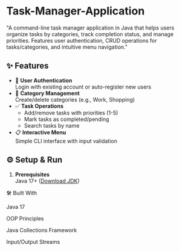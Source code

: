 # Task-Manager-Application
"A command-line task manager application in Java that helps users organize tasks by categories, track completion status, and manage priorities. Features user authentication, CRUD operations for tasks/categories, and intuitive menu navigation."

## ✨ Features
- 🔐 **User Authentication**  
  Login with existing account or auto-register new users
- 📂 **Category Management**  
  Create/delete categories (e.g., Work, Shopping)
- ✅ **Task Operations**  
  - Add/remove tasks with priorities (1-5)
  - Mark tasks as completed/pending
  - Search tasks by name
- 📋 **Interactive Menu**  
  Simple CLI interface with input validation

## ⚙️ Setup & Run
1. **Prerequisites**  
   Java 17+ ([Download JDK](https://adoptium.net/))

 
 🛠️ Built With
 
Java 17

OOP Principles

Java Collections Framework

Input/Output Streams
